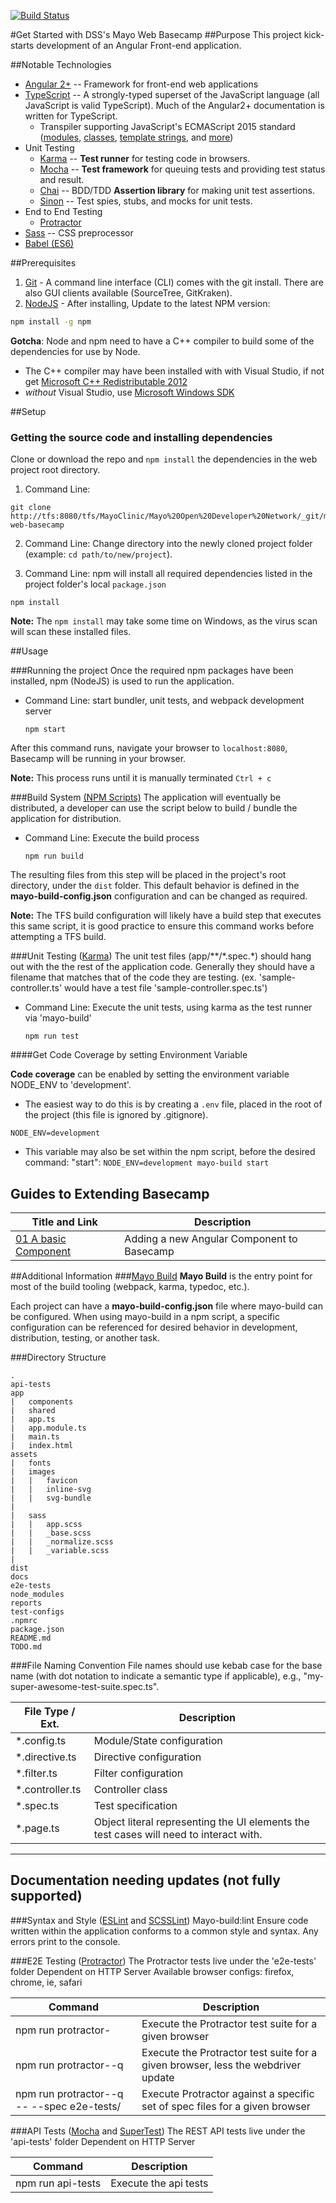 [![Build Status](http://tfs:8080/tfs/MayoClinic/_apis/public/build/definitions/2f49d3e6-4c50-4efe-9a92-a45130cc4a0a/545/badge)](http://tfs/tfs/MayoClinic/Mayo%20Open%20Developer%20Network/_git/mayo-web-basecamp?path=%2F&version=GBdevelop&_a=contents)

#Get Started with DSS's Mayo Web Basecamp 
##Purpose
This project kick-starts development of an Angular Front-end application.

##Notable Technologies
- [Angular 2+](https://angular.io/) -- Framework for front-end web applications
- [TypeScript](https://www.typescriptlang.org/) -- A strongly-typed superset of the JavaScript language (all JavaScript is valid TypeScript). Much of the Angular2+ documentation is written for TypeScript.
  - Transpiler supporting JavaScript's ECMAScript 2015 standard ([modules](https://babeljs.io/docs/learn-es2015/#modules), [classes](https://babeljs.io/docs/learn-es2015/#classes), [template strings](https://babeljs.io/docs/learn-es2015/#template-strings), and [more](https://babeljs.io/docs/learn-es2015/))
- Unit Testing
  - [Karma](https://karma-runner.github.io/0.13/index.html) -- __Test runner__ for testing code in browsers.
  - [Mocha](https://mochajs.org) -- __Test framework__ for queuing tests and providing test status and result.
  - [Chai](http://chaijs.com/) -- BDD/TDD __Assertion library__ for making unit test assertions.
  - [Sinon](http://sinonjs.org/) -- Test spies, stubs, and mocks for unit tests.
- End to End Testing
  - [Protractor](http://www.protractortest.org/#/)
- [Sass](http://sass-lang.com/) -- CSS preprocessor
- [Babel (ES6)](https://babeljs.io/) 

##Prerequisites
1. [Git](https://git-scm.com/downloads) - A command line interface (CLI) comes with the git install.  There are also GUI clients available (SourceTree, GitKraken).
2. [NodeJS](https://nodejs.org/en/) - After installing, Update to the latest NPM version:
  ```bash
  npm install -g npm
  ```

__Gotcha__: Node and npm need to have a C++ compiler to build some of the dependencies for use by Node.
- The C++ compiler may have been installed with with Visual Studio, if not get [Microsoft C++ Redistributable 2012](https://www.microsoft.com/en-us/download/details.aspx?id=30679)
- _without_ Visual Studio, use [Microsoft Windows SDK](https://developer.microsoft.com/en-us/windows/downloads/windows-10-sdk)

##Setup

### Getting the source code and installing dependencies
Clone or download the repo and `npm install` the dependencies in the web project root directory.
1. Command Line:
  ```
  git clone http://tfs:8080/tfs/MayoClinic/Mayo%20Open%20Developer%20Network/_git/mayo-web-basecamp 
  ```

2. Command Line: Change directory into the newly cloned project folder (example: `cd path/to/new/project`).

3. Command Line: npm will install all required dependencies listed in the project folder's local `package.json`
  ```
  npm install
  ```

__Note:__ The `npm install` may take some time on Windows, as the virus scan will scan these installed files.

##Usage

###Running the project
Once the required npm packages have been installed, npm (NodeJS) is used to run the application.
- Command Line: start bundler, unit tests, and webpack development server
  ```
  npm start 
  ```

After this command runs, navigate your browser to `localhost:8080`, Basecamp will be running in your browser.

__Note:__ This process runs until it is manually terminated `Ctrl + c` 

###Build System [(NPM Scripts)](https://docs.npmjs.com/misc/scripts)
The application will eventually be distributed, a developer can use the script below to build / bundle the application for distribution.
- Command Line: Execute the build process
  ```
  npm run build
  ```

The resulting files from this step will be placed in the project's root directory, under the `dist` folder.  This default behavior is defined in the __mayo-build-config.json__ configuration and can be changed as required.

__Note:__ The TFS build configuration will likely have a build step that executes this same script, it is good practice to ensure this command works before attempting a TFS build.

###Unit Testing ([Karma](https://karma-runner.github.io/0.13/index.html))
The unit test files (app/\*\*/\*.spec.*) should hang out with the the rest of the application code. Generally they should have a filename that matches that of the code they are testing. (ex. 'sample-controller.ts' would have a test file 'sample-controller.spec.ts')
- Command Line: Execute the unit tests, using karma as the test runner via 'mayo-build'
  ```
  npm run test
  ```

####Get Code Coverage by setting Environment Variable

__Code coverage__ can be enabled by setting the environment variable NODE_ENV to 'development'. 

-  The easiest way to do this is by creating a `.env` file, placed in the root of the project (this file is ignored by .gitignore).
```
NODE_ENV=development
```

-  This variable may also be set within the npm script, before the desired command: "start": `NODE_ENV=development mayo-build start`

## Guides to Extending Basecamp
| Title and Link | Description |
| ---   | ---- | 
| [01 A basic Component](./guide/01-extend-with-basic-component.md)| Adding a new Angular Component to Basecamp | 

##Additional Information
###[Mayo Build](http://tfs/tfs/MayoClinic/Mayo%20Open%20Developer%20Network/Innovation%20Sandbox/_git/mayo-build)
__Mayo Build__ is the entry point for most of the build tooling (webpack, karma, typedoc, etc.).

Each project can have a __mayo-build-config.json__ file where mayo-build can be configured.  When using mayo-build in a npm script, a specific configuration can be referenced for desired behavior in development, distribution, testing, or another task.

###Directory Structure
```
.
api-tests
app
|   components
|   shared
|   app.ts
|   app.module.ts
|   main.ts
|   index.html
assets
|   fonts
|   images
|   |   favicon
|   |   inline-svg
|   |   svg-bundle
|   
|   sass
|   |   app.scss
|   |   _base.scss
|   |   _normalize.scss
|   |   _variable.scss
|
dist
docs
e2e-tests
node_modules
reports
test-configs
.npmrc
package.json
README.md
TODO.md
```

###File Naming Convention
File names should use kebab case for the base name (with dot notation to indicate a semantic type if applicable), e.g., "my-super-awesome-test-suite.spec.ts".

|  File Type / Ext.  |  Description  |
|  ---  |  ---  |
|  *.config.ts  |  Module/State configuration  |
|  *.directive.ts  |  Directive configuration  |
|  *.filter.ts  | Filter configuration
|  *.controller.ts  |  Controller class  |
|  *.spec.ts  |  Test specification  |
|  *.page.ts  |  Object literal representing the UI elements the test cases will need to interact with.  |

-----
## Documentation needing updates (not fully supported)

###Syntax and Style ([ESLint](http://eslint.org/) and [SCSSLint](https://github.com/brigade/scss-lint))
Mayo-build:lint Ensure code written within the application conforms to a common style and syntax.  Any errors print to the console.

###E2E Testing ([Protractor](http://www.protractortest.org/#/))
The Protractor tests live under the 'e2e-tests' folder
Dependent on HTTP Server
Available browser configs: firefox, chrome, ie, safari

|  Command  |  Description  |
|  -------  |  -----------  |
|  npm run protractor-<browser>  |  Execute the Protractor test suite for a given browser  |
|  npm run protractor-<browser>-q  |  Execute the Protractor test suite for a given browser, less the webdriver update  |
|  npm run protractor-<browser>-q -- --spec e2e-tests/<path to specs>  |  Execute Protractor against a specific set of spec files for a given browser  |

###API Tests ([Mocha](https://mochajs.org/) and [SuperTest](https://github.com/visionmedia/supertest))
The REST API tests live under the 'api-tests' folder
Dependent on HTTP Server

|  Command  |  Description  |
|  ---  |  ---  |
|  npm run api-tests  |  Execute the api tests  |


